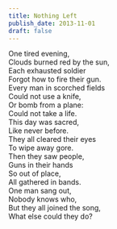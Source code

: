 ```yaml
---
title: Nothing Left
publish_date: 2013-11-01
draft: false
---
```


One tired evening,  
Clouds burned red by the sun,  
Each exhausted soldier  
Forgot how to fire their gun.  
Every man in scorched fields  
Could not use a knife,  
Or bomb from a plane:  
Could not take a life.  
This day was sacred,  
Like never before.  
They all cleared their eyes  
To wipe away gore.  
Then they saw people,  
Guns in their hands  
So out of place,  
All gathered in bands.  
One man sang out,  
Nobody knows who,  
But they all joined the song,  
What else could they do?  
